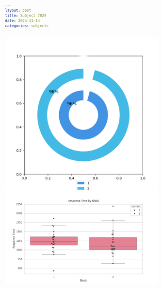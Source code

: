 ```yaml
---
layout: post
title: Subject 7024
date: 2024-11-14
categories: subjects
---
```


![](data/7024/run-9/7024__acc_test.png)
![](data/7024/run-9/7024_rt.png)
